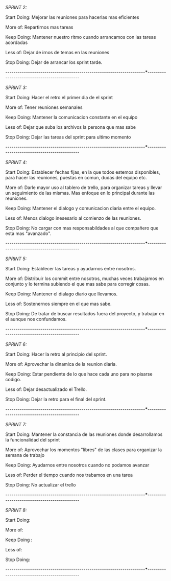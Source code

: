 *SPRINT 2:*

Start Doing: Mejorar las reuniones para hacerlas mas eficientes

More of: Repartirnos mas tareas 

Keep Doing: Mantener nuestro ritmo cuando arrancamos con las tareas acordadas

Less of: Dejar de irnos de temas en las reuniones

Stop Doing: Dejar de arrancar los sprint tarde.

--------------------------------------------------------------------**********\***********---------------------------------------------

*SPRINT 3:*

Start Doing: Hacer el retro el primer dia de el sprint

More of: Tener reuniones semanales

Keep Doing: Mantener la comunicacion constante en el equipo

Less of: Dejar que suba los archivos la persona que mas sabe

Stop Doing: Dejar las tareas del sprint para ultimo momento

--------------------------------------------------------------------**********\***********---------------------------------------------

*SPRINT 4:*

Start Doing: Establecer fechas fijas, en la que todos estemos disponibles, para hacer las reuniones, puestas en comun, dudas del equipo etc.

More of: Darle mayor uso al tablero de trello, para organizar tareas y llevar un seguimiento de las mismas. Mas enfoque en lo principal durante las reuniones.

Keep Doing: Mantener el dialogo y comunicacion diaria entre el equipo.

Less of: Menos dialogo inesesario al comienzo de las reuniones.

Stop Doing: No cargar con mas responsabildades al que compañero que esta mas "avanzado".

--------------------------------------------------------------------**********\***********---------------------------------------------

*SPRINT 5:* 

Start Doing: Establecer las tareas y ayudarnos entre nosotros.

More of: Distribuir los commit entre nosotros, muchas veces trabajamos en conjunto y lo termina subiendo el que mas sabe para corregir cosas.

Keep Doing: Mantener el dialago diario que llevamos.

Less of: Sostenernos siempre en el que mas sabe.

Stop Doing: De tratar de buscar resultados fuera del proyecto, y trabajar en el aunque nos confundamos.

--------------------------------------------------------------------**********\***********---------------------------------------------

*SPRINT 6:*

Start Doing: Hacer la retro al principio del sprint.

More of: Aprovechar la dinamica de la reunion diaria.

Keep Doing: Estar pendiente de lo que hace cada uno para no pisarse codigo.

Less of: Dejar desactualizado el Trello.

Stop Doing: Dejar la retro para el final del sprint.

--------------------------------------------------------------------**********\***********---------------------------------------------

*SPRINT 7:*

Start Doing: Mantener la constancia de las reuniones donde desarrollamos la funcionalidad del sprint

More of: Aprovechar los momentos "libres" de las clases para organizar la semana de trabajo

Keep Doing: Ayudarnos entre nosotros cuando no podamos avanzar

Less of: Perder el tiempo cuando nos trabamos en una tarea

Stop Doing: No actualizar el trello

--------------------------------------------------------------------**********\***********---------------------------------------------

*SPRINT 8:*

Start Doing: 

More of: 

Keep Doing : 

Less of: 

Stop Doing: 

--------------------------------------------------------------------**********\***********---------------------------------------------